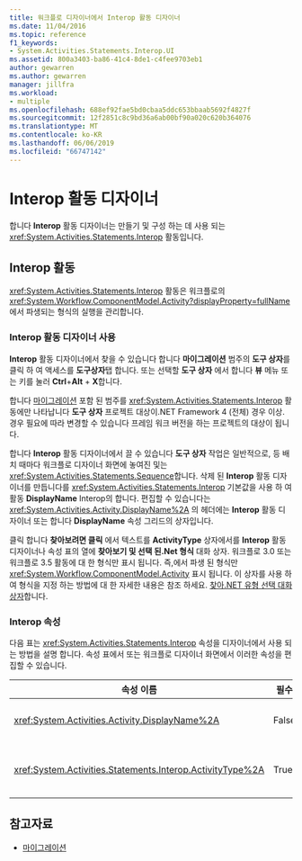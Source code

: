 ```yaml
---
title: 워크플로 디자이너에서 Interop 활동 디자이너
ms.date: 11/04/2016
ms.topic: reference
f1_keywords:
- System.Activities.Statements.Interop.UI
ms.assetid: 800a3403-ba86-41c4-8de1-c4fee9703eb1
author: gewarren
ms.author: gewarren
manager: jillfra
ms.workload:
- multiple
ms.openlocfilehash: 688ef92fae5bd0cbaa5ddc653bbaab5692f4827f
ms.sourcegitcommit: 12f2851c8c9bd36a6ab00bf90a020c620b364076
ms.translationtype: MT
ms.contentlocale: ko-KR
ms.lasthandoff: 06/06/2019
ms.locfileid: "66747142"
---
```

# <a name="interop-activity-designer"></a>Interop 활동 디자이너

합니다 **Interop** 활동 디자이너는 만들기 및 구성 하는 데 사용 되는 <xref:System.Activities.Statements.Interop> 활동입니다.

## <a name="the-interop-activity"></a>Interop 활동

<xref:System.Activities.Statements.Interop> 활동은 워크플로의 <xref:System.Workflow.ComponentModel.Activity?displayProperty=fullName>에서 파생되는 형식의 실행을 관리합니다.

### <a name="use-the-interop-activity-designer"></a>Interop 활동 디자이너 사용

**Interop** 활동 디자이너에서 찾을 수 있습니다 합니다 **마이그레이션** 범주의 **도구 상자**를 클릭 하 여 액세스를 **도구상자**탭 합니다. 또는 선택할 **도구 상자** 에서 합니다 **뷰** 메뉴 또는 키를 눌러 **Ctrl**+**Alt** + **X**합니다.

합니다 [마이그레이션](../workflow-designer/migration-activity-designers.md) 포함 된 범주를 <xref:System.Activities.Statements.Interop> 활동에만 나타납니다 **도구 상자** 프로젝트 대상이.NET Framework 4 (전체) 경우 이상. 경우 필요에 따라 변경할 수 있습니다 프레임 워크 버전을 하는 프로젝트의 대상이 됩니다.

합니다 **Interop** 활동 디자이너에서 끌 수 있습니다 **도구 상자** 작업은 일반적으로, 등 배치 때마다 워크플로 디자이너 화면에 놓여진 및는 <xref:System.Activities.Statements.Sequence>합니다. 삭제 된 **Interop** 활동 디자이너를 만듭니다를 <xref:System.Activities.Statements.Interop> 기본값을 사용 하 여 활동 **DisplayName** Interop의 합니다. 편집할 수 있습니다는 <xref:System.Activities.Activity.DisplayName%2A> 의 헤더에는 **Interop** 활동 디자이너 또는 합니다 **DisplayName** 속성 그리드의 상자입니다.

클릭 합니다 **찾아보려면 클릭** 에서 텍스트를 **ActivityType** 상자에서를 **Interop** 활동 디자이너나 속성 표의 열에 **찾아보기 및 선택 된.Net 형식** 대화 상자. 워크플로 3.0 또는 워크플로 3.5 활동에 대 한 형식만 표시 됩니다. 즉,에서 파생 된 형식만 <xref:System.Workflow.ComponentModel.Activity> 표시 됩니다. 이 상자를 사용 하 여 형식을 지정 하는 방법에 대 한 자세한 내용은 참조 하세요. [찾아.NET 유형 선택 대화 상자](../workflow-designer/browse-and-select-a-dotnet-type-dialog-box.md)합니다.

### <a name="the-interop-properties"></a>Interop 속성

다음 표는 <xref:System.Activities.Statements.Interop> 속성을 디자이너에서 사용 되는 방법을 설명 합니다. 속성 표에서 또는 워크플로 디자이너 화면에서 이러한 속성을 편집할 수 있습니다.

|속성 이름|필수|사용|
|-|--------------|-|
|<xref:System.Activities.Activity.DisplayName%2A>|False|<xref:System.Activities.Statements.Interop> 활동의 이름입니다. 기본값은 **Interop**합니다. 표시 이름에 필요 하지는 않지만 것이 좋습니다 하나를 제공 합니다.|
|<xref:System.Activities.Statements.Interop.ActivityType%2A>|True|<xref:System.Activities.Statements.Interop> 활동에 포함된 활동의 형식을 지정합니다. 지정된 이 형식은 <xref:System.Workflow.ComponentModel.Activity>에서 파생된 것이어야 합니다.|

## <a name="see-also"></a>참고자료

- [마이그레이션](../workflow-designer/migration-activity-designers.md)